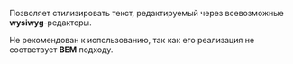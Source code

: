 Позволяет стилизировать текст, редактируемый через всевозможные **wysiwyg**-редакторы.

Не рекомендован к использованию, так как его реализация не соответвует **BEM** подходу.
